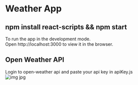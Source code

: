 # Weather App

## npm install react-scripts && npm start 
To run the app in the development mode.<br />
Open http://localhost:3000 to view it in the browser.<br />

## Open Weather API
Login to open-weather api and paste your api key in apiKey.js
<br/>
![img jpg](https://github.com/Dhruv2K20/Weather-App/assets/101009341/909d2acf-e49c-44cb-8074-aa7034988b00)

